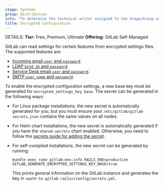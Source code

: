 ```yaml
---
stage: Systems
group: Distribution
info: "To determine the technical writer assigned to the Stage/Group associated with this page, see https://handbook.gitlab.com/handbook/product/ux/technical-writing/#assignments"
title: Encrypted Configuration
---
```


DETAILS:
**Tier:** Free, Premium, Ultimate
**Offering:** GitLab Self-Managed

GitLab can read settings for certain features from encrypted settings files. The supported features are:

- [Incoming email `user` and `password`](incoming_email.md#use-encrypted-credentials).
- [LDAP `bind_dn` and `password`](auth/ldap/_index.md#use-encrypted-credentials).
- [Service Desk email `user` and `password`](../user/project/service_desk/configure.md#use-encrypted-credentials).
- [SMTP `user_name` and `password`](raketasks/smtp.md#secrets).

To enable the encrypted configuration settings, a new base key must be generated for
`encrypted_settings_key_base`. The secret can be generated in the following ways:

- For Linux package installations, the new secret is automatically generated for you, but you must ensure your
  `/etc/gitlab/gitlab-secrets.json` contains the same values on all nodes.
- For Helm chart installations, the new secret is automatically generated if you have the `shared-secrets` chart enabled.
  Otherwise, you need to follow the [secrets guide for adding the secret](https://docs.gitlab.com/charts/installation/secrets.html#gitlab-rails-secret).
- For self-compiled installations, the new secret can be generated by running:

  ```shell
  bundle exec rake gitlab:env:info RAILS_ENV=production GITLAB_GENERATE_ENCRYPTED_SETTINGS_KEY_BASE=true
  ```

  This prints general information on the GitLab instance and generates the key in `<path-to-gitlab-rails>/config/secrets.yml`.
